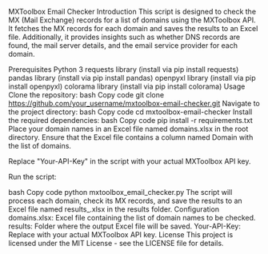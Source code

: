 MXToolbox Email Checker
Introduction
This script is designed to check the MX (Mail Exchange) records for a list of domains using the MXToolbox API. It fetches the MX records for each domain and saves the results to an Excel file. Additionally, it provides insights such as whether DNS records are found, the mail server details, and the email service provider for each domain.

Prerequisites
Python 3
requests library (install via pip install requests)
pandas library (install via pip install pandas)
openpyxl library (install via pip install openpyxl)
colorama library (install via pip install colorama)
Usage
Clone the repository:
bash
Copy code
git clone https://github.com/your_username/mxtoolbox-email-checker.git
Navigate to the project directory:
bash
Copy code
cd mxtoolbox-email-checker
Install the required dependencies:
bash
Copy code
pip install -r requirements.txt
Place your domain names in an Excel file named domains.xlsx in the root directory. Ensure that the Excel file contains a column named Domain with the list of domains.

Replace "Your-API-Key" in the script with your actual MXToolbox API key.

Run the script:

bash
Copy code
python mxtoolbox_email_checker.py
The script will process each domain, check its MX records, and save the results to an Excel file named results_<timestamp>.xlsx in the results folder.
Configuration
domains.xlsx: Excel file containing the list of domain names to be checked.
results: Folder where the output Excel file will be saved.
Your-API-Key: Replace with your actual MXToolbox API key.
License
This project is licensed under the MIT License - see the LICENSE file for details.

